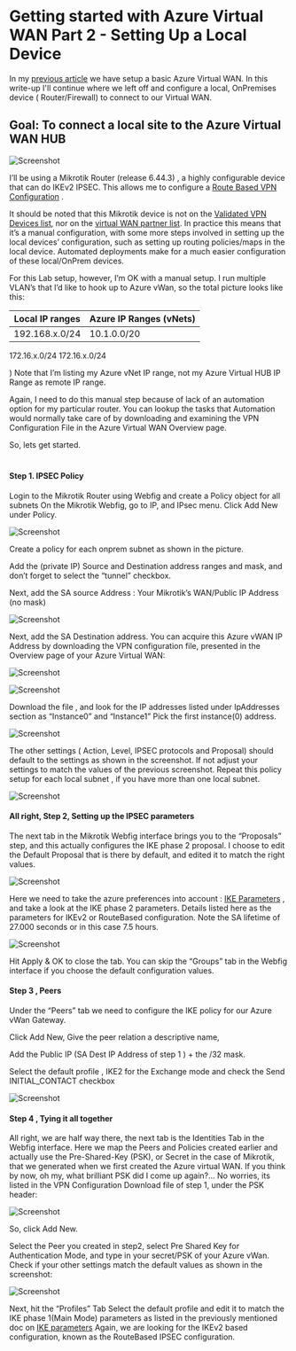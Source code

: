 # Getting started with Azure Virtual WAN Part 2 - Setting Up a Local Device

In my [previous article](https://github.com/verboompj/Networking/blob/master/Azure%20Virtual%20WAN%20Step-by-Step%20Part%201.md) we have setup a basic Azure Virtual WAN. In this write-up I'll continue where we left off and configure a local, 
OnPremises device ( Router/Firewall) to connect to our Virtual WAN.

## Goal: To connect a local site to the Azure Virtual WAN HUB

![Screenshot](https://raw.githubusercontent.com/verboompj/Networking/master/Pictures/0.png)


I’ll be using a Mikrotik Router (release 6.44.3) , a highly configurable device that can do IKEv2 IPSEC. This allows me to configure a [Route Based VPN Configuration](https://docs.microsoft.com/en-us/azure/vpn-gateway/vpn-gateway-about-vpn-gateway-settings#vpntype) .

It should be noted that this Mikrotik device is not on the [Validated VPN Devices list](https://docs.microsoft.com/en-us/azure/vpn-gateway/vpn-gateway-about-vpn-devices), nor on the [virtual WAN partner list](https://docs.microsoft.com/en-us/azure/virtual-wan/virtual-wan-locations-partners). In practice this means that it’s a manual configuration, with some more steps involved in setting up the local devices’ configuration, such as setting up routing policies/maps in the local device. Automated deployments make for a much easier configuration of these local/OnPrem devices.

For this Lab setup, however, I’m OK with a manual setup. I run multiple VLAN’s that I’d like to hook up to Azure vWan, so the total picture looks like this:

Local IP ranges | Azure IP Ranges (vNets)
----------------|------------------------
192.168.x.0/24 | 10.1.0.0/20
172.16.x.0/24
172.16.x.0/24

) Note that I’m listing my Azure vNet IP range, not my Azure Virtual HUB IP Range as remote IP range.

Again, I need to do this manual step because of lack of an automation option for my particular router. You can lookup the tasks that Automation would normally take care of by downloading and examining the VPN Configuration File in the Azure Virtual WAN Overview page. 

So, lets get started.

#

#### Step 1. IPSEC Policy 
Login to the Mikrotik Router using Webfig and create a Policy object for all subnets
On the Mikrotik Webfig, go to IP, and IPsec menu. Click Add New under Policy.

![Screenshot](https://github.com/verboompj/Networking/blob/master/Pictures/20.png)

Create a policy for each onprem subnet as shown in the picture.

Add the (private IP) Source and Destination address ranges and mask, and don’t forget to select the “tunnel” checkbox.

Next, add the SA source Address : Your Mikrotik’s WAN/Public IP Address (no mask)

![Screenshot](https://github.com/verboompj/Networking/blob/master/Pictures/21.png)

Next, add the SA Destination address. You can acquire this Azure vWAN IP Address by downloading the VPN configuration file, presented in the Overview page of your Azure Virtual WAN:

![Screenshot](https://github.com/verboompj/Networking/blob/master/Pictures/22.png)

![Screenshot](https://github.com/verboompj/Networking/blob/master/Pictures/23.png)

Download the file , and look for the IP addresses listed under IpAddresses section as “Instance0” and “Instance1” Pick the first instance(0) address.

![Screenshot](https://github.com/verboompj/Networking/blob/master/Pictures/24.png)

The other settings ( Action, Level, IPSEC protocols and Proposal) should default to the settings as shown in the screenshot. If not adjust your settings to match the values of the previous screenshot.
Repeat this policy setup for each local subnet , if you have more than one local subnet.

![Screenshot](https://github.com/verboompj/Networking/blob/master/Pictures/25.png)

#### All right, Step 2, Setting up the IPSEC parameters 

The next tab in the Mikrotik Webfig interface brings you to the “Proposals” step, and this actually configures the IKE phase 2 proposal.
I choose to edit the Default Proposal that is there by default, and edited it to match the right values.

![Screenshot](https://github.com/verboompj/Networking/blob/master/Pictures/26.png)

Here we need to take the azure preferences into account : [IKE Parameters](https://docs.microsoft.com/en-us/azure/vpn-gateway/vpn-gateway-about-vpn-devices#ipsec) , and take a look at the IKE phase 2 parameters. Details listed here as the parameters for IKEv2 or RouteBased configuration. Note the SA lifetime of 27.000 seconds or in this case 7.5 hours.

![Screenshot](https://github.com/verboompj/Networking/blob/master/Pictures/27.png)

Hit Apply & OK to close the tab. You can skip the “Groups” tab in the Webfig interface if you choose the default configuration values.

#### Step 3 , Peers
Under the “Peers” tab we need to configure the IKE policy for our Azure vWan Gateway.

Click Add New,
Give the peer relation a descriptive name,

Add the Public IP (SA Dest IP Address of step 1 ) + the /32 mask.

Select the default profile , IKE2 for the Exchange mode and check the Send INITIAL_CONTACT checkbox

![Screenshot](https://github.com/verboompj/Networking/blob/master/Pictures/28.png)


#### Step 4 , Tying it all together
All right, we are half way there, the next tab is the Identities Tab in the Webfig interface.
Here we map the Peers and Policies created earlier and actually use the Pre-Shared-Key (PSK), or Secret in the case of Mikrotik, that we generated when we first created the Azure virtual WAN.
If you think by now, oh my, what brilliant PSK did I come up again?... No worries, its listed in the VPN Configuration Download file of step 1, under the PSK header:

![Screenshot](https://github.com/verboompj/Networking/blob/master/Pictures/29.png)

So, click Add New.

Select the Peer you created in step2, select Pre Shared Key for Authentication Mode, and type in your secret/PSK of your Azure vWan.
Check if your other settings match the default values as shown in the screenshot:

![Screenshot](https://github.com/verboompj/Networking/blob/master/Pictures/30.png)

Next, hit the “Profiles” Tab
Select the default profile and edit it to match the IKE phase 1(Main Mode) parameters as listed in the previously mentioned doc on [IKE parameters](https://docs.microsoft.com/en-us/azure/vpn-gateway/vpn-gateway-about-vpn-devices)
Again, we are looking for the IKEv2 based configuration, known as the RouteBased IPSEC configuration.

